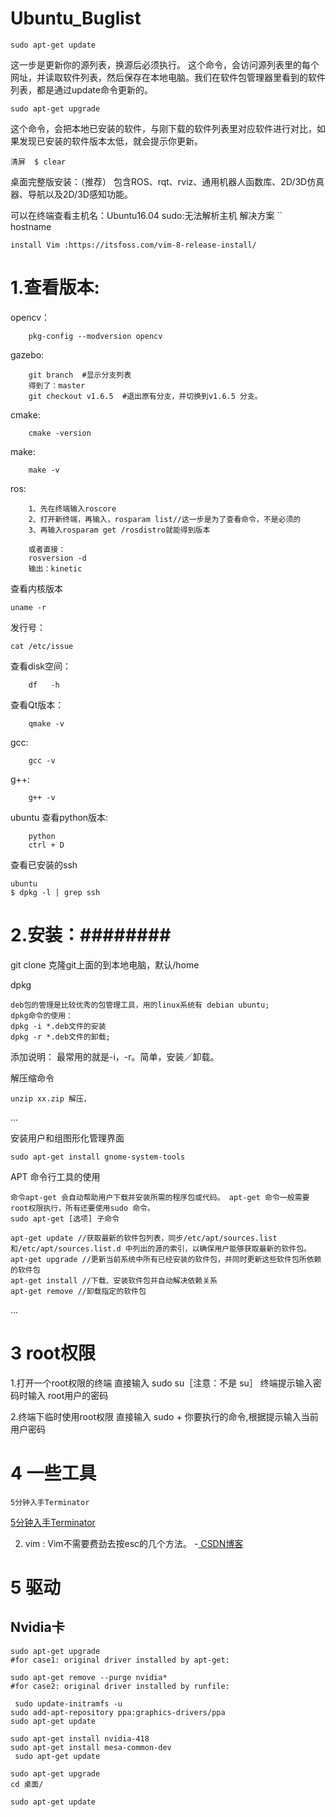 # Ubuntu_Buglist


```
sudo apt-get update 
```
这一步是更新你的源列表，换源后必须执行。
这个命令，会访问源列表里的每个网址，并读取软件列表，然后保存在本地电脑。我们在软件包管理器里看到的软件列表，都是通过update命令更新的。
```
sudo apt-get upgrade
```
这个命令，会把本地已安装的软件，与刚下载的软件列表里对应软件进行对比，如果发现已安装的软件版本太低，就会提示你更新。
```
清屏  $ clear
```
[install ubuntu]:(http://wiki.ros.org/kinetic/Installation/Ubuntu)
桌面完整版安装：（推荐） 包含ROS、rqt、rviz、通用机器人函数库、2D/3D仿真器、导航以及2D/3D感知功能。

可以在终端查看主机名：Ubuntu16.04 sudo:无法解析主机 解决方案
``
hostname
```
install Vim :https://itsfoss.com/vim-8-release-install/
```

# 1.查看版本:
opencv：
```
	pkg-config --modversion opencv
```
gazebo:
```
	git branch  #显示分支列表
	得到了：master 
	git checkout v1.6.5  #退出原有分支，并切换到v1.6.5 分支。
```
cmake:
```
	cmake -version
```
make:
```
	make -v
```
ros:
```
	1、先在终端输入roscore
	2、打开新终端，再输入，rosparam list//这一步是为了查看命令，不是必须的
	3、再输入rosparam get /rosdistro就能得到版本

	或者直接：
	rosversion -d
	输出：kinetic
```
查看内核版本
```
uname -r
```
发行号：
```
cat /etc/issue
```
查看disk空间：
```
	df   -h
```

查看Qt版本：
```
	qmake -v
```
gcc:
```
	gcc -v
```
g++:
```
	g++ -v
```
ubuntu 查看python版本:
```
	python 
	ctrl + D
```
查看已安装的ssh
```
ubuntu
$ dpkg -l | grep ssh
```
# 2.安装：########


git clone 克隆git上面的到本地电脑，默认/home


dpkg
```
deb包的管理是比较优秀的包管理工具，用的linux系统有 debian ubuntu;
dpkg命令的使用：
dpkg -i *.deb文件的安装
dpkg -r *.deb文件的卸载;
```
添加说明：
最常用的就是-i，-r。简单，安装／卸载。


解压缩命令
```
unzip xx.zip 解压，
```
...


安装用户和组图形化管理界面
```
sudo apt-get install gnome-system-tools
```
APT 命令行工具的使用
```
命令apt-get 会自动帮助用户下载并安装所需的程序包或代码。 apt-get 命令一般需要root权限执行，所有还要使用sudo 命令。
sudo apt-get [选项] 子命令

apt-get update //获取最新的软件包列表，同步/etc/apt/sources.list 和/etc/apt/sources.list.d 中列出的源的索引，以确保用户能够获取最新的软件包。
apt-get upgrade //更新当前系统中所有已经安装的软件包，并同时更新这些软件包所依赖的软件包
apt-get install //下载、安装软件包并自动解决依赖关系
apt-get remove //卸载指定的软件包
```
...
# 3 root权限 #######

1.打开一个root权限的终端 直接输入 sudo su［注意：不是 su］
终端提示输入密码时输入 root用户的密码

2.终端下临时使用root权限 直接输入 sudo + 你要执行的命令,根据提示输入当前用户密码

# 4 一些工具 #######

    5分钟入手Terminator

[5分钟入手Terminator](https://www.jianshu.com/p/cee2de32ca28)


2. vim : Vim不需要费劲去按esc的几个方法。 -[ CSDN博客 ](https://blog.csdn.net/mangonova/article/details/51533741)

# 5 驱动
## Nvidia卡
```
sudo apt-get upgrade
#for case1: original driver installed by apt-get:

sudo apt-get remove --purge nvidia*
#for case2: original driver installed by runfile:

 sudo update-initramfs -u
sudo add-apt-repository ppa:graphics-drivers/ppa
sudo apt-get update

sudo apt-get install nvidia-418
sudo apt-get install mesa-common-dev 
 sudo apt-get update

sudo apt-get upgrade
cd 桌面/

sudo apt-get update
```
